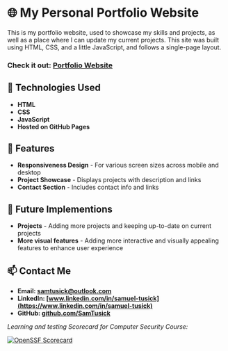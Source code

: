# 🌐 My Personal Portfolio Website  
This is my portfolio website, used to showcase my skills and projects, as well as a place where I can update my current projects. This site was built using HTML, CSS, and a little JavaScript, and follows a single-page layout.

### Check it out: [Portfolio Website](https://samtusick.github.io/SamuelTusick.github.io)

## 🔧 Technologies Used
- **HTML**
- **CSS**
- **JavaScript**
- **Hosted on GitHub Pages**

## 🚀 Features 
- **Responsiveness Design** - For various screen sizes across mobile and desktop
- **Project Showcase** - Displays projects with description and links
- **Contact Section** - Includes contact info and links

## 📌 Future Implementions
- **Projects** - Adding more projects and keeping up-to-date on current projects
- **More visual features** - Adding more interactive and visually appealing features to enhance user experience

## 📫 Contact Me
- **Email: [samtusick@outlook.com](mailto:samtusick@outlook.com)**
- **LinkedIn: [www.linkedin.com/in/samuel-tusick](https://www.linkedin.com/in/samuel-tusick)**
- **GitHub: [github.com/SamTusick](https://github.com/SamTusick)**


*Learning and testing Scorecard for Computer Security Course:*

[![OpenSSF Scorecard](https://api.securityscorecards.dev/projects/github.com/SamTusick/SamuelTusick.github.io/badge)](https://securityscorecards.dev/viewer/?uri=github.com/SamTusick/SamuelTusick.github.io)
